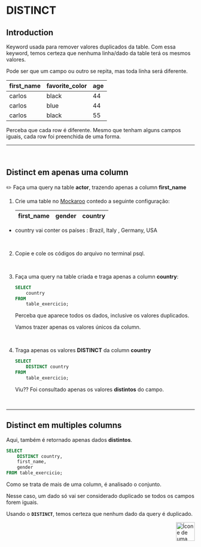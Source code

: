 # DISTINCT


## Introduction
Keyword usada para remover valores duplicados da table.
Com essa keyword, temos certeza que nenhuma linha/dado da table terá os mesmos valores.

Pode ser que um campo ou outro se repita, mas toda linha será diferente.


| first_name | favorite_color | age |
| :--------- | :------------- | :-- |
| carlos     | black          | 44  |
| carlos     | blue           | 44  |
| carlos     | black          | 55  | 


Perceba que cada row é diferente. Mesmo que tenham alguns campos iguais, cada row foi preenchida de uma forma.

<hr>
<br>


##  Distinct em apenas uma column


:pencil2:
Faça uma query na table **actor**, trazendo apenas a column **first_name**


1. Crie uma table no <a href="https://github.com/lGabrielDev/06.postgreSQL/blob/main/2.praticando/6.mockaroo.md">Mockaroo</a> contedo a seguinte configuração:

    | first_name | gender | country |
    | :--------- | :---   | :---    |


  
* country vai conter os países : Brazil, Italy , Germany, USA

    <br>

2. Copie e cole os códigos do arquivo no terminal psql.

<br>

3. Faça uma query na table criada e traga apenas a column **country**:

    ```sql
    SELECT
        country
    FROM
        table_exercicio;
    ```

    Perceba que aparece todos os dados, inclusive os valores duplicados.


    Vamos trazer apenas os valores únicos da column.
    
 <br>

4. Traga apenas os valores **DISTINCT** da column **country**

    ```sql
    SELECT
        DISTINCT country
    FROM
        table_exercicio;
    ```

    Viu?? Foi consultado apenas os valores **distintos** do campo.

<br>
<hr>

##  Distinct em multiples columns
Aqui, também é retornado apenas dados **distintos**.

```sql
SELECT
    DISTINCT country,
    first_name,
    gender
FROM table_exercicio;
```

Como se trata de mais de uma column, é analisado o conjunto.

Nesse caso, um dado só vai ser considerado duplicado se todos os campos forem iguais.

Usando o **`DISTINCT`**, temos certeza que nenhum dado da query é duplicado.


<!-- Botão para o próximo resumo em ordem sequêncial -->
<a href="https://github.com/lGabrielDev/06.postgreSQL/blob/main/2.praticando/12.where.md"><img alt="Ícone de uma seta apontada para direita, representando um link para a próxima página" src="https://cdn-icons-png.flaticon.com/512/8875/8875266.png" width="50px" height="50px" align="right"></a>